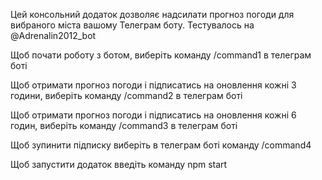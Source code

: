 Цей консольний додаток дозволяє надсилати прогноз погоди для вибраного міста вашому Телеграм боту. Тестувалось на @Adrenalin2012_bot

Щоб почати роботу з ботом, виберіть команду /сommand1 в телеграм боті

Щоб отримати прогноз погоди і підписатись на оновлення кожні 3 години, виберіть команду /сommand2 в телеграм боті

Щоб отримати прогноз погоди і підписатись на оновлення кожні 6 годин, виберіть команду /сommand3 в телеграм боті

Щоб зупинити підписку виберіть в телеграм боті команду /сommand4

Щоб запустити додаток введіть команду npm start
